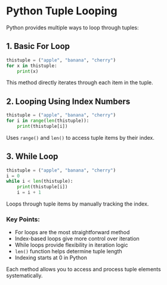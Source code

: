 # Python Tuple Looping

Python provides multiple ways to loop through tuples:

## 1. Basic For Loop
```python
thistuple = ("apple", "banana", "cherry")
for x in thistuple:
    print(x)
```
This method directly iterates through each item in the tuple.

## 2. Looping Using Index Numbers
```python
thistuple = ("apple", "banana", "cherry")
for i in range(len(thistuple)):
    print(thistuple[i])
```
Uses `range()` and `len()` to access tuple items by their index.

## 3. While Loop
```python
thistuple = ("apple", "banana", "cherry")
i = 0
while i < len(thistuple):
    print(thistuple[i])
    i = i + 1
```
Loops through tuple items by manually tracking the index.

### Key Points:
- For loops are the most straightforward method
- Index-based loops give more control over iteration
- While loops provide flexibility in iteration logic
- `len()` function helps determine tuple length
- Indexing starts at 0 in Python

Each method allows you to access and process tuple elements systematically.